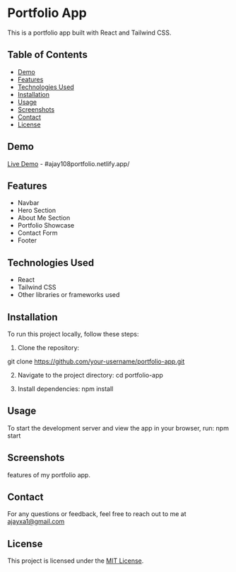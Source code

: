 # Portfolio App

This is a portfolio app built with React and Tailwind CSS.

## Table of Contents
- [Demo](#demo)
- [Features](#features)
- [Technologies Used](#technologies-used)
- [Installation](#installation)
- [Usage](#usage)
- [Screenshots](#screenshots)
- [Contact](#contact)
- [License](#license)

## Demo
[Live Demo](#) - #ajay108portfolio.netlify.app/

## Features
- Navbar
- Hero Section
- About Me Section
- Portfolio Showcase
- Contact Form
- Footer

## Technologies Used
- React
- Tailwind CSS
- Other libraries or frameworks used

## Installation
To run this project locally, follow these steps:

1. Clone the repository:

 git clone https://github.com/your-username/portfolio-app.git

2. Navigate to the project directory:
    cd portfolio-app

3. Install dependencies:
    npm install

## Usage
To start the development server and view the app in your browser, run:
    npm start

## Screenshots
 features of my portfolio app.

## Contact
For any questions or feedback, feel free to reach out to me at ajayxa1@gmail.com

## License
This project is licensed under the [MIT License](LICENSE).
